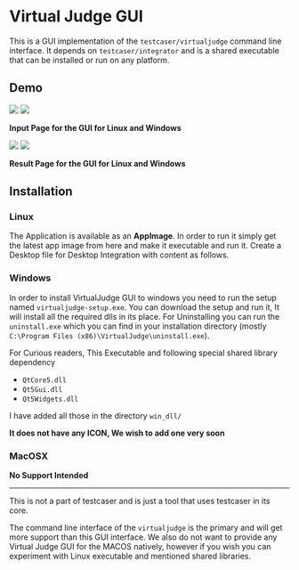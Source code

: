 # Virtual Judge GUI

This is a GUI implementation of the `testcaser/virtualjudge` command line interface. It depends on `testcaser/integrator`  and is a shared executable that can be installed or run on any platform.



## Demo

![](https://i.imgur.com/uYC9vZ3.png)
![](https://i.imgur.com/po7cile.png)

**Input Page for the GUI for Linux and Windows**

![](https://i.imgur.com/2SWIIQF.png)
![](https://i.imgur.com/XDBsJHE.png)

**Result Page for the GUI for Linux and Windows**

## Installation

### Linux 

The Application is available as an **AppImage**. In order to run it simply get the latest app image from here and make it executable and run it. Create a Desktop file for Desktop Integration with content as follows.

### Windows

In order to install VirtualJudge GUI to windows you need to run the setup named `virtualjudge-setup.exe`. You can download the setup and run it, It will install all the required dlls in its place. For Uninstalling you can run the `uninstall.exe` which you can find in your installation directory (mostly `C:\Program Files (x86)\VirtualJudge\uninstall.exe`).

For Curious readers, This Executable and following special shared library dependency
- `QtCore5.dll`
- `Qt5Gui.dll`
- `Qt5Widgets.dll`

I have added all those in the directory `win_dll/`

**It does not have any ICON, We wish to add one very soon**


### MacOSX

**No Support Intended**



---

This is not a part of testcaser and is just a tool that uses testcaser in its core.

The command line interface of the `virtualjudge` is the primary and will get more support than this GUI interface.  We also do not want to provide any Virtual Judge GUI for the MACOS natively, however if you wish you can experiment with Linux executable and mentioned shared libraries.





